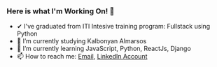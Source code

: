 ### Here is what I'm Working On! 👋

- ✔ I've graduated from ITI Intesive training program: Fullstack using Python
- 🔭 I’m currently studying Kalbonyan Almarsos
- 🌱 I’m currently learning JavaScript, Python, ReactJs, Django
- 📫 How to reach me: [Email](moh.moussad@gmail.com), [LinkedIn Account](https://www.linkedin.com/in/mohmousad/)
